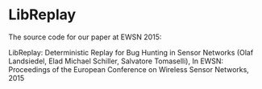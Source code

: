 LibReplay
=========

The source code for our paper at EWSN 2015:

LibReplay: Deterministic Replay for Bug Hunting in Sensor Networks 
(Olaf Landsiedel, Elad Michael Schiller, Salvatore Tomaselli), 
In EWSN: Proceedings of the European Conference on Wireless Sensor Networks, 2015
